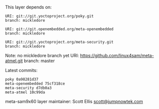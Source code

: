 This layer depends on:

    URI: git://git.yoctoproject.org/poky.git
    branch: mickledore

    URI: git://git.openembedded.org/meta-openembedded
    branch: mickledore

    URI: git://git.yoctoproject.org/meta-security.git
    branch: mickledore

Note: no mickledore branch yet
    URI: https://github.com/linux4sam/meta-atmel.git
    branch: master

Latest commits:

    poky 0a98281d37
    meta-openembedded 75cf318ce
    meta-security d7db0a3
    meta-atmel 10c99da

meta-sam9x60 layer maintainer: Scott Ellis <scott@jumpnowtek.com>
